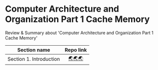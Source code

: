 # Computer Architecture and Organization Part 1  Cache Memory
Review & Summary about 'Computer Architecture and Organization Part 1  Cache Memory'

|                      Section name                     |                                                                                       Repo link                                                                                      |
|:-----------------------------------------------------:|:------------------------------------------------------------------------------------------------------------------------------------------------------------------------------------:|
| Section 1. Introduction | [🌏🌏🌏](https://github.com/seonghwan7694/Udemy/tree/main/Computer%20Architecture%20and%20Organization%20Part%201%20%20Cache%20Memory/Section%201.%20Introduction) |